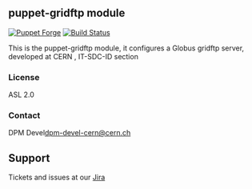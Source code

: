 ## puppet-gridftp module
[![Puppet Forge](http://img.shields.io/puppetforge/v/lcgdm/gridftp.svg)](https://forge.puppetlabs.com/lcgdm/gridftp)
[![Build Status](https://travis-ci.org/cern-it-sdc-id/puppet-gridftp.svg?branch=master)]([https://travis-ci.org/cern-it-sdc-id/puppet-gridftp.svg)

This is the puppet-gridftp module, it configures a Globus gridftp server, developed at CERN , IT-SDC-ID section

### License
ASL 2.0

### Contact
DPM Devel<dpm-devel-cern@cern.ch>

## Support
Tickets and issues at our [Jira](https://its.cern.ch/jira/projects/LCGDM)
